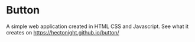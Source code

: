 # Button

A simple web application created in HTML CSS and Javascript. See what it creates on <https://hectonight.github.io/button/>
